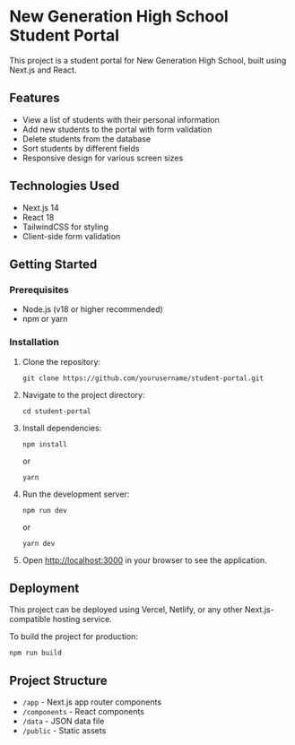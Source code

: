 # New Generation High School Student Portal

This project is a student portal for New Generation High School, built using Next.js and React.

## Features

- View a list of students with their personal information
- Add new students to the portal with form validation
- Delete students from the database
- Sort students by different fields
- Responsive design for various screen sizes

## Technologies Used

- Next.js 14
- React 18
- TailwindCSS for styling
- Client-side form validation

## Getting Started

### Prerequisites

- Node.js (v18 or higher recommended)
- npm or yarn

### Installation

1. Clone the repository:

   ```
   git clone https://github.com/yourusername/student-portal.git
   ```

2. Navigate to the project directory:

   ```
   cd student-portal
   ```

3. Install dependencies:

   ```
   npm install
   ```

   or

   ```
   yarn
   ```

4. Run the development server:

   ```
   npm run dev
   ```

   or

   ```
   yarn dev
   ```

5. Open [http://localhost:3000](http://localhost:3000) in your browser to see the application.

## Deployment

This project can be deployed using Vercel, Netlify, or any other Next.js-compatible hosting service.

To build the project for production:

```
npm run build
```

## Project Structure

- `/app` - Next.js app router components
- `/components` - React components
- `/data` - JSON data file
- `/public` - Static assets
